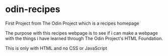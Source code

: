 # odin-recipes
First Project from The Odin Project which is a recipes homepage

The purpose with this recipes webpage is to see if i can make a webpage with the things i have learned through The Odin Project's HTML Foundation.

This is only with HTML and no CSS or JavaScript
